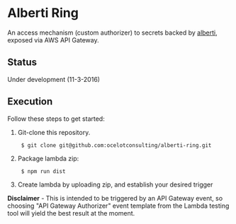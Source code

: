 # Alberti Ring
An access mechanism (custom authorizer) to secrets backed by [alberti](https://github.com/ocelotconsulting/alberti), exposed via AWS API Gateway.

## Status
Under development (11-3-2016)

## Execution
Follow these steps to get started:

1. Git-clone this repository.

        $ git clone git@github.com:ocelotconsulting/alberti-ring.git

2. Package lambda zip:

        $ npm run dist

3. Create lambda by uploading zip, and establish your desired trigger

**Disclaimer** - This is intended to be triggered by an API Gateway event, so choosing "API Gateway Authorizer" event template from the Lambda testing tool will yield the best result at the moment.
